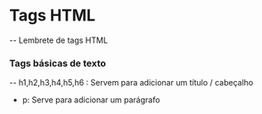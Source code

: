 # Tags HTML
-- Lembrete de tags HTML

### Tags básicas de texto
-- h1,h2,h3,h4,h5,h6 : Servem para adicionar um título / cabeçalho

- p: Serve para adicionar um parágrafo